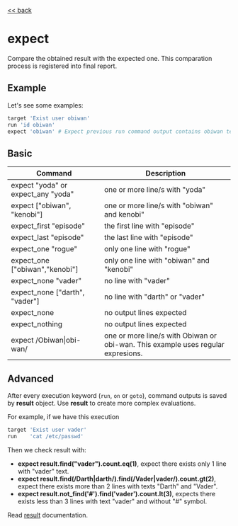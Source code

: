 [<< back](../README.md)

# expect

Compare the obtained result with the expected one. This comparation process is registered into final report.

## Example

Let's see some examples:

```ruby
target 'Exist user obiwan'
run 'id obiwan'
expect 'obiwan' # Expect previous run command output contains obiwan text
```

## Basic

| Command | Description |
| ------- | ----------- |
| expect "yoda" or expect_any "yoda" | one or more line/s with "yoda" |
| expect ["obiwan", "kenobi"] | one or more line/s with "obiwan" and kenobi" |
| expect_first "episode" | the first line with "episode" |
| expect_last "episode" | the last line with "episode" |
| expect_one "rogue" | only one line with "rogue" |
| expect_one ["obiwan","kenobi"] | only one line with "obiwan" and "kenobi" |
| expect_none "vader"| no line with "vader" |
| expect_none ["darth", "vader"] | no line with "darth" or "vader" |
| expect_none | no output lines expected |
| expect_nothing | no output lines expected |
| expect /Obiwan\|obi-wan/ | one or more line/s with Obiwan or obi-wan. This example uses regular expresions. |

## Advanced

After every execution keyword (`run`, `on` or `goto`), command outputs is saved by **result** object. Use **result** to create more complex evaluations.

For example, if we have this execution

```ruby
target 'Exist user vader'
run    'cat /etc/passwd'
```

Then we check result with:

* **expect result.find("vader").count.eq(1)**, expect there exists only 1 line with "vader" text.
* **expect result.find(/Darth|darth/).find(/Vader|vader/).count.gt(2)**, expect there exists more than 2 lines with texts "Darth" and "Vader".
* **expect result.not_find('#').find('vader').count.lt(3)**, expects there exists less than 3 lines with text "vader" and without "#" symbol.

Read [result](result.md) documentation.

